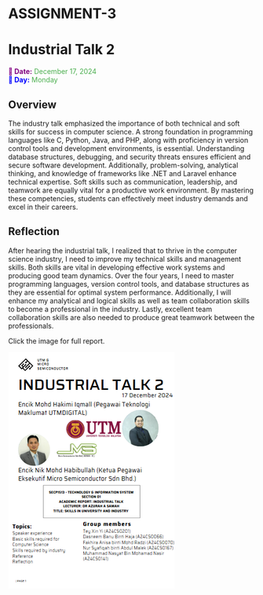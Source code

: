 # ASSIGNMENT-3
# Industrial Talk 2

<span style="color:purple; font-weight:bold">📅 Date:</span> <span style="color:#4CAF50">December 17, 2024</span>  
<span style="color:blue; font-weight:bold">📆 Day:</span> <span style="color:#4CAF50">Monday</span>

## Overview
The industry talk emphasized the importance of both technical and soft skills for success in computer science. A strong foundation in programming languages like C, Python, Java, and PHP, along with proficiency in version control tools and development environments, is essential. Understanding database structures, debugging, and security threats ensures efficient and secure software development. Additionally, problem-solving, analytical thinking, and knowledge of frameworks like .NET and Laravel enhance technical expertise. Soft skills such as communication, leadership, and teamwork are equally vital for a productive work environment. By mastering these competencies, students can effectively meet industry demands and excel in their careers.

## Reflection
After hearing the industrial talk, I realized that to thrive in the computer science industry, I need to improve my technical skills and management skills. Both skills are vital in developing effective work systems and producing good team dynamics. Over the four years, I need to master programming languages, version control tools, and database structures as they are essential for optimal system performance. Additionally, I will enhance my analytical and logical skills as well as team collaboration skills to become a professional in the industry. Lastly, excellent team collaboration skills are also needed to produce great teamwork between the professionals.

Click the image for full report.

[![Sneak Peek of the PDF](https://github.com/khiraanisa/files/blob/main/Screenshot%202025-02-12%20012502.png)](https://github.com/khiraanisa/files/blob/main/Black%20and%20Purple%20Abstract%20Tech%20General%20Report.pdf)

